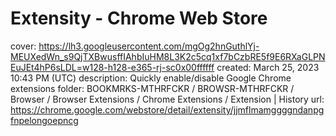 # Extensity - Chrome Web Store

cover: https://lh3.googleusercontent.com/mgOg2hnGuthlYj-MEUXedWn_s9QjTXBwusffIAhbIuHM8L3K2c5cq1xf7bCzbRE5f9E6RXaGLPNEuJEt4hP6sLDL=w128-h128-e365-rj-sc0x00ffffff
created: March 25, 2023 10:43 PM (UTC)
description: Quickly enable/disable Google Chrome extensions
folder: BOOKMRKS-MTHRFCKR / BROWSR-MTHRFCKR / Browser / Browser Extensions / Chrome Extensions / Extension | History
url: https://chrome.google.com/webstore/detail/extensity/jjmflmamggggndanpgfnpelongoepncg
